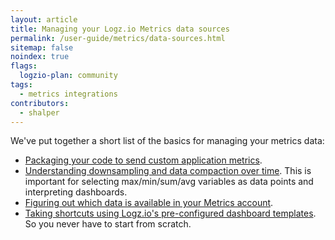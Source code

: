 ```yaml
---
layout: article
title: Managing your Logz.io Metrics data sources
permalink: /user-guide/metrics/data-sources.html
sitemap: false 
noindex: true
flags:
  logzio-plan: community
tags:
  - metrics integrations
contributors:
  - shalper
---
```


We've put together a short list of the basics for managing your metrics data:

* [Packaging your code to send custom application metrics](/user-guide/infrastructure-monitoring/custom-metrics).
* [Understanding downsampling and data compaction over time](/user-guide/infrastructure-monitoring/data-rollups.html). This is important for selecting max/min/sum/avg variables as data points and interpreting dashboards.
* [Figuring out which data is available in your Metrics account](/user-guide/infrastructure-monitoring/grafana-explore/).
* [Taking shortcuts using Logz.io's pre-configured dashboard templates](/user-guide/metrics/integrations.html). So you never have to start from scratch.